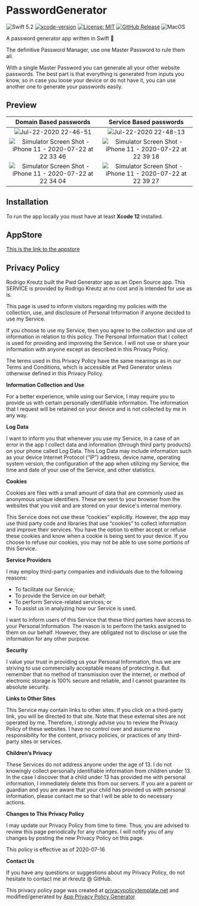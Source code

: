 # PasswordGenerator
![Swift 5.2](https://img.shields.io/badge/Swift-5.2-orange.svg)
[![xcode-version](https://img.shields.io/badge/xcode-11.5-orange)](https://developer.apple.com/download/more/)
[![License: MIT](https://img.shields.io/badge/License-MIT-blue.svg)](https://opensource.org/licenses/MIT)
[![GitHub Release](https://img.shields.io/github/v/release/rkreutz/PasswordGenerator)](https://github.com/rkreutz/PasswordGenerator/releases)
![MacOS](https://github.com/rkreutz/PasswordGenerator/workflows/MacOS/badge.svg)

A password generator app written in Swift 🔐

The definitive Password Manager, use one Master Password to rule them all.

With a single Master Password you can generate all your other website passwords. The best part is that everything is generated from inputs you know, so in case you loose your device or do not have it, you can use another one to generate your passwords easily.

## Preview

|Domain Based passwords|Service Based passwords|
|:-----:|:-----:|
|![Jul-22-2020 22-46-51](https://user-images.githubusercontent.com/8869678/88232334-9619db80-cc6d-11ea-95f3-8cb55ec3dcd8.gif)|![Jul-22-2020 22-48-13](https://user-images.githubusercontent.com/8869678/88232362-a29e3400-cc6d-11ea-97b4-99b093125259.gif)|
|![Simulator Screen Shot - iPhone 11 - 2020-07-22 at 22 33 46](https://user-images.githubusercontent.com/8869678/88231296-e4c67600-cc6b-11ea-99e1-89fd50d5d43b.png)|![Simulator Screen Shot - iPhone 11 - 2020-07-22 at 22 39 18](https://user-images.githubusercontent.com/8869678/88231476-3a9b1e00-cc6c-11ea-9cdb-79b5a0cdbd33.png)|
|![Simulator Screen Shot - iPhone 11 - 2020-07-22 at 22 34 04](https://user-images.githubusercontent.com/8869678/88231302-e728d000-cc6b-11ea-8b8e-bb9a4820d93c.png)|![Simulator Screen Shot - iPhone 11 - 2020-07-22 at 22 39 27](https://user-images.githubusercontent.com/8869678/88231477-3b33b480-cc6c-11ea-8018-1c371564dcee.png)|

## Installation

To run the app locally you must have at least **Xcode 12** installed.

## AppStore

[This is the link to the appstore](https://apps.apple.com/app/id1523587676)

## Privacy Policy

Rodrigo Kreutz built the Pwd Generator app as an Open Source app. This SERVICE is provided by Rodrigo Kreutz at no cost and is intended for use as is.

This page is used to inform visitors regarding my policies with the collection, use, and disclosure of Personal Information if anyone decided to use my Service.

If you choose to use my Service, then you agree to the collection and use of information in relation to this policy. The Personal Information that I collect is used for providing and improving the Service. I will not use or share your information with anyone except as described in this Privacy Policy.

The terms used in this Privacy Policy have the same meanings as in our Terms and Conditions, which is accessible at Pwd Generator unless otherwise defined in this Privacy Policy.

**Information Collection and Use**

For a better experience, while using our Service, I may require you to provide us with certain personally identifiable information. The information that I request will be retained on your device and is not collected by me in any way.

**Log Data**

I want to inform you that whenever you use my Service, in a case of an error in the app I collect data and information (through third party products) on your phone called Log Data. This Log Data may include information such as your device Internet Protocol (“IP”) address, device name, operating system version, the configuration of the app when utilizing my Service, the time and date of your use of the Service, and other statistics.

**Cookies**

Cookies are files with a small amount of data that are commonly used as anonymous unique identifiers. These are sent to your browser from the websites that you visit and are stored on your device's internal memory.

This Service does not use these “cookies” explicitly. However, the app may use third party code and libraries that use “cookies” to collect information and improve their services. You have the option to either accept or refuse these cookies and know when a cookie is being sent to your device. If you choose to refuse our cookies, you may not be able to use some portions of this Service.

**Service Providers**

I may employ third-party companies and individuals due to the following reasons:

*   To facilitate our Service;
*   To provide the Service on our behalf;
*   To perform Service-related services; or
*   To assist us in analyzing how our Service is used.

I want to inform users of this Service that these third parties have access to your Personal Information. The reason is to perform the tasks assigned to them on our behalf. However, they are obligated not to disclose or use the information for any other purpose.

**Security**

I value your trust in providing us your Personal Information, thus we are striving to use commercially acceptable means of protecting it. But remember that no method of transmission over the internet, or method of electronic storage is 100% secure and reliable, and I cannot guarantee its absolute security.

**Links to Other Sites**

This Service may contain links to other sites. If you click on a third-party link, you will be directed to that site. Note that these external sites are not operated by me. Therefore, I strongly advise you to review the Privacy Policy of these websites. I have no control over and assume no responsibility for the content, privacy policies, or practices of any third-party sites or services.

**Children’s Privacy**

These Services do not address anyone under the age of 13. I do not knowingly collect personally identifiable information from children under 13\. In the case I discover that a child under 13 has provided me with personal information, I immediately delete this from our servers. If you are a parent or guardian and you are aware that your child has provided us with personal information, please contact me so that I will be able to do necessary actions.

**Changes to This Privacy Policy**

I may update our Privacy Policy from time to time. Thus, you are advised to review this page periodically for any changes. I will notify you of any changes by posting the new Privacy Policy on this page.

This policy is effective as of 2020-07-16

**Contact Us**

If you have any questions or suggestions about my Privacy Policy, do not hesitate to contact me at rkreutz @ GitHub.

This privacy policy page was created at [privacypolicytemplate.net](https://privacypolicytemplate.net) and modified/generated by [App Privacy Policy Generator](https://app-privacy-policy-generator.firebaseapp.com/)
